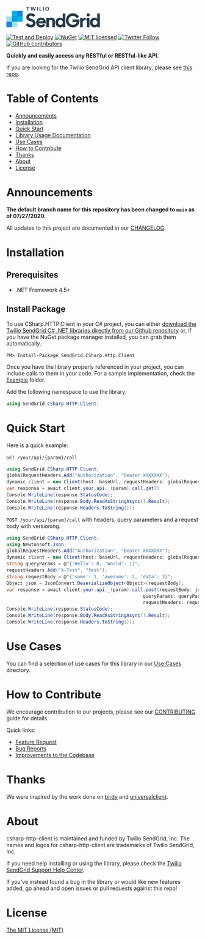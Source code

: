 ![SendGrid Logo](twilio_sendgrid_logo.png)

[![Test and Deploy](https://github.com/sendgrid/csharp-http-client/actions/workflows/test-and-deploy.yml/badge.svg)](https://github.com/sendgrid/csharp-http-client/actions/workflows/test-and-deploy.yml)
[![NuGet](https://img.shields.io/nuget/v/SendGrid.CSharp.Http.Client.svg)](https://www.nuget.org/packages/SendGrid.CSharp.HTTP.Client)
[![MIT licensed](https://img.shields.io/badge/license-MIT-blue.svg)](LICENSE)
[![Twitter Follow](https://img.shields.io/twitter/follow/sendgrid.svg?style=social&label=Follow)](https://twitter.com/sendgrid)
[![GitHub contributors](https://img.shields.io/github/contributors/sendgrid/csharp-http-client.svg)](https://github.com/sendgrid/csharp-http-client/graphs/contributors)

**Quickly and easily access any RESTful or RESTful-like API.**

If you are looking for the Twilio SendGrid API client library, please see [this repo](https://github.com/sendgrid/sendgrid-csharp).

# Table of Contents

* [Announcements](#announcements)
* [Installation](#installation)
* [Quick Start](#quick-start)
* [Library Usage Documentation](USAGE.md)
* [Use Cases](#use-cases)
* [How to Contribute](#contribute)
* [Thanks](#thanks)
* [About](#about)
* [License](#license)

<a name="announcements"></a>
# Announcements
**The default branch name for this repository has been changed to `main` as of 07/27/2020.**

All updates to this project are documented in our [CHANGELOG](CHANGELOG.md).

<a name="installation"></a>
# Installation

## Prerequisites

- .NET Framework 4.5+

## Install Package

To use CSharp.HTTP.Client in your C# project, you can either <a href="https://github.com/sendgrid/csharp-http-client.git">download the Twilio SendGrid C# .NET libraries directly from our Github repository</a> or, if you have the NuGet package manager installed, you can grab them automatically.

```
PM> Install-Package SendGrid.CSharp.Http.Client
```

Once you have the library properly referenced in your project, you can include calls to them in your code.
For a sample implementation, check the [Example](Example) folder.

Add the following namespace to use the library:
```csharp
using SendGrid.CSharp.HTTP.Client;
```

<a name="quick-start"></a>
# Quick Start

Here is a quick example:

`GET /your/api/{param}/call`

```csharp
using SendGrid.CSharp.HTTP.Client;
globalRequestHeaders.Add("Authorization", "Bearer XXXXXXX");
dynamic client = new Client(host: baseUrl, requestHeaders: globalRequestHeaders);
var response = await client.your.api._(param).call.get()
Console.WriteLine(response.StatusCode);
Console.WriteLine(response.Body.ReadAsStringAsync().Result);
Console.WriteLine(response.Headers.ToString());
```

`POST /your/api/{param}/call` with headers, query parameters and a request body with versioning.

```csharp
using SendGrid.CSharp.HTTP.Client;
using Newtonsoft.Json;
globalRequestHeaders.Add("Authorization", "Bearer XXXXXXX");
dynamic client = new Client(host: baseUrl, requestHeaders: globalRequestHeaders);
string queryParams = @"{'Hello': 0, 'World': 1}";
requestHeaders.Add("X-Test", "test");
string requestBody = @"{'some': 1, 'awesome': 2, 'data': 3}";
Object json = JsonConvert.DeserializeObject<Object>(requestBody);
var response = await client.your.api._(param).call.post(requestBody: json.ToString(),
                                                  queryParams: queryParams,
                                                  requestHeaders: requestHeaders)
Console.WriteLine(response.StatusCode);
Console.WriteLine(response.Body.ReadAsStringAsync().Result);
Console.WriteLine(response.Headers.ToString());
```

<a name="use-cases"></a>
# Use Cases

You can find a selection of use cases for this library in our [Use Cases](/UseCases/README.md) directory.

<a name="contribute"></a>
# How to Contribute

We encourage contribution to our projects, please see our [CONTRIBUTING](CONTRIBUTING.md) guide for details.

Quick links:

- [Feature Request](CONTRIBUTING.md#feature-request)
- [Bug Reports](CONTRIBUTING.md#submit-a-bug-report)
- [Improvements to the Codebase](CONTRIBUTING.md#improvements-to-the-codebase)

<a name="thanks"></a>
# Thanks

We were inspired by the work done on [birdy](https://github.com/inueni/birdy) and [universalclient](https://github.com/dgreisen/universalclient).

<a name="about"></a>
# About

csharp-http-client is maintained and funded by Twilio SendGrid, Inc. The names and logos for csharp-http-client are trademarks of Twilio SendGrid, Inc.

If you need help installing or using the library, please check the [Twilio SendGrid Support Help Center](https://support.sendgrid.com).

If you've instead found a bug in the library or would like new features added, go ahead and open issues or pull requests against this repo!

# License
[The MIT License (MIT)](LICENSE)
